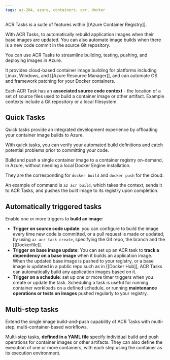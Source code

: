 ```yaml
---
tags: az-204, azure, containers, acr, docker
---
```


ACR Tasks is a suite of features within [[Azure Container Registry]].

With ACR Tasks, to automatically rebuild application images when their base images are updated. You can also automate image builds when there is a new code commit in the source Git repository.

You can use ACR Tasks to streamline building, testing, pushing, and deploying images in Azure.

It provides cloud-based container image building for platforms including Linux, Windows, and [[Azure Resource Manager]], and can automate OS and framework patching for your Docker containers.

Each ACR Task has an **associated source code context** - the location of a set of source files used to build a container image or other artifact. Example contexts include a Git repository or a local filesystem.

## Quick Tasks

Quick tasks provide an integrated development experience by offloading your container image builds to Azure.

With quick tasks, you can verify your automated build definitions and catch potential problems prior to committing your code.

Build and push a single container image to a container registry on-demand, in Azure, without needing a local Docker Engine installation.

They are the corresponding for `docker build` and `docker push` for the cloud.

An example of command is `az acr build`, which takes the context, sends it to ACR Tasks, and pushes the built image to its registry upon completion.

## Automatically triggered tasks

Enable one or more triggers to **build an image**:

- **Trigger on source code update**: you can configure to build the image every time new code is committed, or a pull request is made or updated, by using `az acr task create`, specifying the Git repo, the branch and the [[Dockerfile]].
- **Trigger on base image update**: You can set up an ACR task to **track a dependency on a base image** when it builds an application image. When the updated base image is pushed to your registry, or a base image is updated in a public repo such as in [[Docker Hub]], ACR Tasks can automatically build any application images based on it.
- **Trigger on a schedule**: set up one or more timer triggers when you create or update the task. Scheduling a task is useful for running container workloads on a defined schedule, or running **maintenance operations or tests on images** pushed regularly to your registry.

## Multi-step tasks

Extend the single image build-and-push capability of ACR Tasks with multi-step, multi-container-based workflows.

Multi-step tasks, **defined in a YAML file** specify individual build and push operations for container images or other artifacts. They can also define the execution of one or more containers, with each step using the container as its execution environment.
